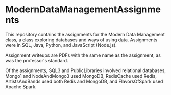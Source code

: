 # ModernDataManagementAssignments
This repository contains the assignments for the Modern Data Management class, a class exploring databases and ways of using data. Assignments were in SQL, Java, Python, and JavaScript (Node.js).

Assignment writeups are PDFs with the same name as the assignment, as was the professor's standard.

Of the assignments, SQL3 and PublicLibraries involved relational databases, Mongo1 and NodeAndMongo3 used MongoDB, RedisCache used Redis, ArtistsAndBands used both Redis and MongoDB, and FlavorsOfSpark used Apache Spark.
